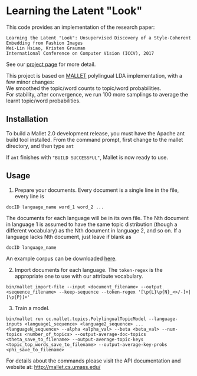 Learning the Latent "Look"
======

This code provides an implementation of the research paper:
```
Learning the Latent "Look": Unsupervised Discovery of a Style-Coherent Embedding from Fashion Images
Wei-Lin Hsiao, Kristen Grauman
International Conference on Computer Vision (ICCV), 2017
```
See our [project page](http://vision.cs.utexas.edu/projects/StyleEmbedding/) for more detail.

This project is based on [MALLET](https://github.com/mimno/Mallet) polylingual LDA implementation, with a few minor changes:  
We smoothed the topic/word counts to topic/word probabilities.  
For stability, after convergence, we run 100 more samplings to average the learnt topic/word probabilities.


## Installation

To build a Mallet 2.0 development release, you must have the Apache ant build tool installed. From the command prompt, first change to the mallet directory, and then type
`ant`

If `ant` finishes with `"BUILD SUCCESSFUL"`, Mallet is now ready to use.

## Usage

1. Prepare your documents. Every document is a single line in the file, every line is
```
docID language_name word_1 word_2 ...
```
The documents for each language will be in its own file. The Nth document in language 1 is assumed to have the same topic distribution (though a different vocabulary) as the Nth document in language 2, and so on. If a language lacks Nth document, just leave if blank as
```
docID language_name 
```
An example corpus can be downloaded [here](http://mallet.cs.umass.edu/pltm.tar.gz).

2. Import documents for each language. The `token-regex` is the appropriate one to use with our attribute vocabulary.
```
bin/mallet import-file --input <document_filename> --output <sequence_filename> --keep-sequence --token-regex '[\p{L}\p{N}_<>/-]+|[\p{P}]+'
```
3. Train a model.
```
bin/mallet run cc.mallet.topics.PolylingualTopicModel --language-inputs <language1_sequence> <language2_sequence> ... <languageN_sequence> --alpha <alpha_val> --beta <beta_val> --num-topics <number_of_topics> --output-average-doc-topics <theta_save_to_filename> --output-average-topic-keys <topic_top_words_save_to_filename> --output-average-key-probs <phi_save_to_filename>
```

For details about the commands please visit the API documentation and website at: http://mallet.cs.umass.edu/


